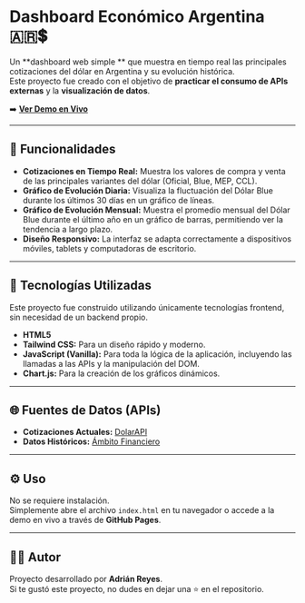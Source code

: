 # Dashboard Económico Argentina 🇦🇷💲

Un **dashboard web simple ** que muestra en tiempo real las principales cotizaciones del dólar en Argentina y su evolución histórica.  
Este proyecto fue creado con el objetivo de **practicar el consumo de APIs externas** y la **visualización de datos**.

➡️ **[Ver Demo en Vivo](https://adriandepool.github.io/Dolar-Argentina/)**

---

## 🚀 Funcionalidades

- **Cotizaciones en Tiempo Real:** Muestra los valores de compra y venta de las principales variantes del dólar (Oficial, Blue, MEP, CCL).  
- **Gráfico de Evolución Diaria:** Visualiza la fluctuación del Dólar Blue durante los últimos 30 días en un gráfico de líneas.  
- **Gráfico de Evolución Mensual:** Muestra el promedio mensual del Dólar Blue durante el último año en un gráfico de barras, permitiendo ver la tendencia a largo plazo.  
- **Diseño Responsivo:** La interfaz se adapta correctamente a dispositivos móviles, tablets y computadoras de escritorio.

---

## 🔧 Tecnologías Utilizadas

Este proyecto fue construido utilizando únicamente tecnologías frontend, sin necesidad de un backend propio.

- **HTML5**  
- **Tailwind CSS:** Para un diseño rápido y moderno.  
- **JavaScript (Vanilla):** Para toda la lógica de la aplicación, incluyendo las llamadas a las APIs y la manipulación del DOM.  
- **Chart.js:** Para la creación de los gráficos dinámicos.

---

## 🌐 Fuentes de Datos (APIs)

- **Cotizaciones Actuales:** [DolarAPI](https://dolarapi.com/)  
- **Datos Históricos:** [Ámbito Financiero](https://www.ambito.com/)

---

## ⚙️ Uso

No se requiere instalación.  
Simplemente abre el archivo `index.html` en tu navegador o accede a la demo en vivo a través de **GitHub Pages**.

---

## 👨‍💻 Autor

Proyecto desarrollado por **Adrián Reyes**.  
Si te gustó este proyecto, no dudes en dejar una ⭐ en el repositorio.
